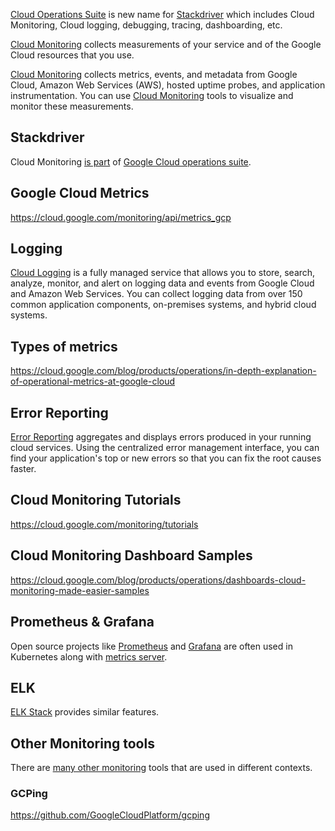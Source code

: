 [Cloud Operations Suite](Operations-and-Stackdriver) is new name for [Stackdriver](https://cloud.google.com/products/operations) which includes Cloud Monitoring, Cloud logging, debugging, tracing, dashboarding, etc.

[Cloud Monitoring](https://cloud.google.com/monitoring) collects measurements of your service and of the Google Cloud resources that you use.  


[Cloud Monitoring](https://cloud.google.com/monitoring/docs/monitoring-overview) collects metrics, events, and metadata from Google Cloud, Amazon Web Services (AWS), hosted uptime probes, and application instrumentation.  You can use [Cloud Monitoring](https://cloud.google.com/monitoring/docs) tools to visualize and monitor these measurements.

## Stackdriver

Cloud Monitoring [is part](Operations-and-Stackdriver) of [Google Cloud operations suite](https://cloud.google.com/stackdriver/docs).

## Google Cloud Metrics

https://cloud.google.com/monitoring/api/metrics_gcp

## Logging

[Cloud Logging](Logging) is a fully managed service that allows you to store, search, analyze, monitor, and alert on logging data and events from Google Cloud and Amazon Web Services. You can collect logging data from over 150 common application components, on-premises systems, and hybrid cloud systems.

## Types of metrics

https://cloud.google.com/blog/products/operations/in-depth-explanation-of-operational-metrics-at-google-cloud

## Error Reporting

[Error Reporting](https://cloud.google.com/error-reporting/docs
) aggregates and displays errors produced in your running cloud services. Using the centralized error management interface, you can find your application's top or new errors so that you can fix the root causes faster.



## Cloud Monitoring Tutorials

https://cloud.google.com/monitoring/tutorials

## Cloud Monitoring Dashboard Samples

https://cloud.google.com/blog/products/operations/dashboards-cloud-monitoring-made-easier-samples

## Prometheus & Grafana

Open source projects like [Prometheus](https://prometheus.io/) and [Grafana](https://grafana.com/) are often used in Kubernetes along with [metrics server](https://github.com/kubernetes-sigs/metrics-server).

## ELK

[ELK Stack](https://www.elastic.co/what-is/elk-stack) provides similar features.

## Other Monitoring tools

There are [many other monitoring](https://phoenixnap.com/blog/best-server-monitoring-tools-software) tools that are used in different contexts.

### GCPing

https://github.com/GoogleCloudPlatform/gcping